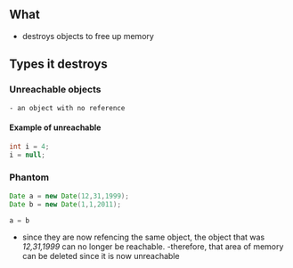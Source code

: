 ## What
- destroys objects to free up memory
## Types it destroys
### Unreachable objects
	- an object with no reference
#### Example of unreachable
```java
int i = 4;
i = null;
```


### Phantom
```java 
Date a = new Date(12,31,1999);
Date b = new Date(1,1,2011);

a = b

```
- since they are now refencing the same object, the object that was *12,31,1999* can no longer be reachable. 
	-therefore, that area of memory can be deleted since it is now unreachable